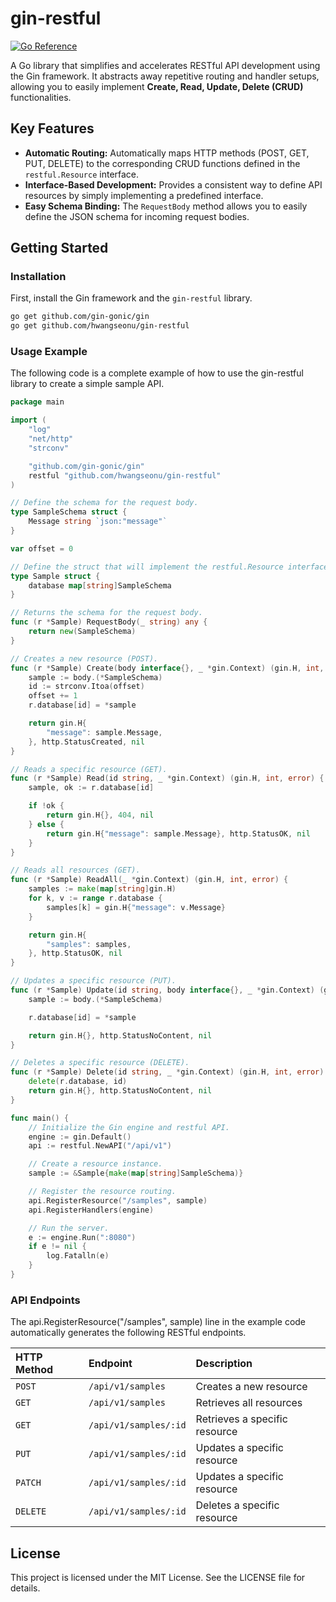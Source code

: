# gin-restful
[![Go Reference](https://pkg.go.dev/badge/github.com/hwangseonu/gin-restful.svg)](https://pkg.go.dev/github.com/hwangseonu/gin-restful)

A Go library that simplifies and accelerates RESTful API development using the Gin framework. It abstracts away repetitive routing and handler setups, allowing you to easily implement **Create, Read, Update, Delete (CRUD)** functionalities.

## Key Features

* **Automatic Routing:** Automatically maps HTTP methods (POST, GET, PUT, DELETE) to the corresponding CRUD functions defined in the `restful.Resource` interface.
* **Interface-Based Development:** Provides a consistent way to define API resources by simply implementing a predefined interface.
* **Easy Schema Binding:** The `RequestBody` method allows you to easily define the JSON schema for incoming request bodies.

## Getting Started

### Installation

First, install the Gin framework and the `gin-restful` library.

```bash
go get github.com/gin-gonic/gin
go get github.com/hwangseonu/gin-restful
```

### Usage Example
The following code is a complete example of how to use the gin-restful library to create a simple sample API.

```go
package main

import (
	"log"
	"net/http"
	"strconv"

	"github.com/gin-gonic/gin"
	restful "github.com/hwangseonu/gin-restful"
)

// Define the schema for the request body.
type SampleSchema struct {
	Message string `json:"message"`
}

var offset = 0

// Define the struct that will implement the restful.Resource interface.
type Sample struct {
	database map[string]SampleSchema
}

// Returns the schema for the request body.
func (r *Sample) RequestBody(_ string) any {
	return new(SampleSchema)
}

// Creates a new resource (POST).
func (r *Sample) Create(body interface{}, _ *gin.Context) (gin.H, int, error) {
	sample := body.(*SampleSchema)
	id := strconv.Itoa(offset)
	offset += 1
	r.database[id] = *sample

	return gin.H{
		"message": sample.Message,
	}, http.StatusCreated, nil
}

// Reads a specific resource (GET).
func (r *Sample) Read(id string, _ *gin.Context) (gin.H, int, error) {
	sample, ok := r.database[id]

	if !ok {
		return gin.H{}, 404, nil
	} else {
		return gin.H{"message": sample.Message}, http.StatusOK, nil
	}
}

// Reads all resources (GET).
func (r *Sample) ReadAll(_ *gin.Context) (gin.H, int, error) {
	samples := make(map[string]gin.H)
	for k, v := range r.database {
		samples[k] = gin.H{"message": v.Message}
	}

	return gin.H{
		"samples": samples,
	}, http.StatusOK, nil
}

// Updates a specific resource (PUT).
func (r *Sample) Update(id string, body interface{}, _ *gin.Context) (gin.H, int, error) {
	sample := body.(*SampleSchema)

	r.database[id] = *sample

	return gin.H{}, http.StatusNoContent, nil
}

// Deletes a specific resource (DELETE).
func (r *Sample) Delete(id string, _ *gin.Context) (gin.H, int, error) {
	delete(r.database, id)
	return gin.H{}, http.StatusNoContent, nil
}

func main() {
	// Initialize the Gin engine and restful API.
	engine := gin.Default()
	api := restful.NewAPI("/api/v1")

	// Create a resource instance.
	sample := &Sample{make(map[string]SampleSchema)}

	// Register the resource routing.
	api.RegisterResource("/samples", sample)
	api.RegisterHandlers(engine)

	// Run the server.
	e := engine.Run(":8080")
	if e != nil {
		log.Fatalln(e)
	}
}
```

### API Endpoints
The api.RegisterResource("/samples", sample) line in the example code automatically generates the following RESTful endpoints.

| HTTP Method | Endpoint            | Description                  |
|:------------| :------------------ | :--------------------------- |
| `POST`      | `/api/v1/samples`   | Creates a new resource       |
| `GET`       | `/api/v1/samples`   | Retrieves all resources      |
| `GET`       | `/api/v1/samples/:id` | Retrieves a specific resource |
| `PUT`       | `/api/v1/samples/:id` | Updates a specific resource   |
| `PATCH`     | `/api/v1/samples/:id` | Updates a specific resource   |
| `DELETE`    | `/api/v1/samples/:id` | Deletes a specific resource   |

## License
This project is licensed under the MIT License. See the LICENSE file for details.
